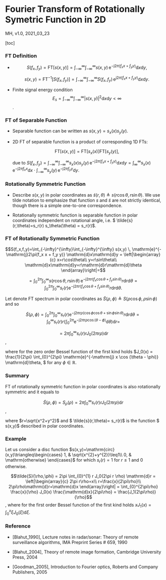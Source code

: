 # Fourier Transform of Rotationally Symetric Function in 2D

MH, v1.0, 2021_03_23

[toc]

### FT Definition

* $$S(f_x,f_y)=\mathrm{FT}[s(x,y)]=\int_{-\infty}^{\infty}\int_{-\infty}^{\infty} s(x,y) \, \mathrm{e}^{-\mathrm{j}2\pi(f_x x + f_y y)} \mathrm{d}x\mathrm{d}y,$$

   $$s(x,y)=\mathrm{FT}^{-1}[S(f_x,f_y)]=\int_{-\infty}^{\infty}\int_{-\infty}^{\infty} S(f_x,f_y) \, \mathrm{e}^{\mathrm{j}2\pi(f_x x + f_y y)} \mathrm{d}x\mathrm{d}y.$$

* Finite signal energy condition $$E_s=\int_{-\infty}^{\infty}\int_{-\infty}^{\infty} |s(x,y)|^2\mathrm{d}x\mathrm{d}y<\infty$$.

### FT of Separable Function

* Separable function can be written as  $s(x,y) = s_x(x) s_y(y)$.

* 2D FT of separable function is a product of corresponding 1D FTs:

   $$\mathrm{FT}[s(x,y)]=\mathrm{FT}[s_x(x)] \mathrm{FT}[s_y(y)],$$ 

  due to $S(f_x,f_y)=\int_{-\infty}^{\infty}\int_{-\infty}^{\infty} s_x(x)s_y(y) \, \mathrm{e}^{-\mathrm{j}2\pi(f_x x + f_y y)} \mathrm{d}x\mathrm{d}y=\int_{\infty}^{\infty} s_x(x) \, \mathrm{e}^{-\mathrm{j}2\pi f_x x} \mathrm{d}x\cdot \int_{-\infty}^{\infty} s_y(y) \, \mathrm{e}^{-\mathrm{j}2\pi f_y y} \mathrm{d}y$.

### Rotationally Symmetric Function

* Describe $s(x,y)$  in polar coordinates as $\tilde{s}(r,\theta)\triangleq s(r\cos\theta, r\sin \theta)$. We use tilde notation to emphasize that function $s$ and $\tilde{s}$ are not strictly identical, though there is a simple one-to-one correspondence.

* Rotationally symmetric function is separable function in polar coordinates independent on rotational angle, i.e. $ \tilde{s}(r,\theta)=s_r(r) s_\theta(\theta) = s_r(r)$.

### FT of Rotationally Symmetric Function

$$S(f_x,f_y)=\int_{-\infty}^{\infty}\int_{-\infty}^{\infty} s(x,y) \, \mathrm{e}^{-\mathrm{j}2\pi(f_x x + f_y y)} \mathrm{d}x\mathrm{d}y = \left|\begin{array}{c} x=r\cos\theta\\ y=r\sin\theta\\ \mathrm{d}x\mathrm{d}y=r\mathrm{d}r\mathrm{d}\theta \end{array}\right|=$$

$$=\int_{0}^{2\pi} \int_{0}^{\infty} s(r\cos\theta,r\sin\theta) \, \mathrm{e}^{-\mathrm{j}2\pi r (f_x \cos\theta + f_y \sin\theta)} r\mathrm{d}r \mathrm{d}\theta  = \int_{0}^{2\pi} \int_{0}^{\infty} s_r(r) \mathrm{e}^{-\mathrm{j}2\pi r (f_x \cos\theta + f_y \sin\theta)} r\mathrm{d}r \mathrm{d}\theta.  $$

Let denote FT spectrum in polar coordinates as $\tilde{S}(\rho,\phi)\triangleq S(\rho\cos\phi,\rho\sin\phi)$ and so

$$\tilde{S}(\rho,\phi)=\int_{0}^{2\pi} \int_{0}^{\infty} s_r(r) \mathrm{e}^{-\mathrm{j}2\pi r \rho (\cos\phi \cos\theta + \sin\phi \sin\theta)} r\mathrm{d}r \mathrm{d}\theta  = \int_{0}^{\infty} s_r(r) r \left( \int_{0}^{2\pi} \mathrm{e}^{-\mathrm{j}2\pi r \rho  \cos (\theta - \phi)}  \mathrm{d}\theta \right) \mathrm{d}r = $$

$$= 2\pi \int_{0}^{\infty} s_r(r) r J_0(2\pi r \rho) \mathrm{d}r $$,

where for the zero order Bessel function of the first kind holds  $J_0(x) = \frac{1}{2\pi} \int_{0}^{2\pi} \mathrm{e}^{-\mathrm{j} x  \cos (\theta - \phi)}  \mathrm{d}\theta, $ for any $\phi\in\mathbb{R}$.

### Summary

FT of rotationally symmetric function in polar coordinates is also rotationally symmetric and it equals to 

$$\tilde{S}(\rho,\phi) = S_\rho(\rho) = 2\pi \int_{0}^{\infty} s_r(r) r J_0(2\pi r \rho) \mathrm{d}r$$, 

where $r=\sqrt{x^2+y^2}$ and $ \tilde{s}(r,\theta)= s_r(r)$ is the function $ s(x,y)$ described in polar coordinates.

### Example

Let us consider a disc function $s(x,y)=\mathrm{circ}(x,y)\triangleq\begin{cases} 1, & \sqrt{x^{2}+y^{2}}\leq1\\ 0, & \mathrm{otherwise} \end{cases}$ for which $s_r(r)= 1$ for $r \leq 1$ and $0$ otherwise.

$$\tilde{S}(\rho,\phi) = 2\pi \int_{0}^{1} r J_0(2\pi r \rho) \mathrm{d}r = \left|\begin{array}{c} 2\pi r\rho=x\\ r=\frac{x}{2\pi\rho}\\ 2\pi\rho\mathrm{d}r=\mathrm{d}x \end{array}\right| = \int_{0}^{2\pi\rho} \frac{x}{\rho} J_0(x) \frac{\mathrm{d}x}{2\pi\rho} = \frac{J_1(2\pi\rho)}{\rho}$$, where for the first order Bessel function of the first kind holds $x J_1(x) = \int_{0}^{x} \xi J_0(\xi) \mathrm{d}\xi$.

### Reference

- [Blahut_1990], Lecture notes in radar/sonar: Theory of remote surveillance algorithms, IMA Preprint Series # 659, 1990
- [Blahut_2004], Theory of remote image formation, Cambridge University Press, 2004

- [Goodman_2005], Introduction to Fourier optics, Roberts and Company Publishers, 2005



